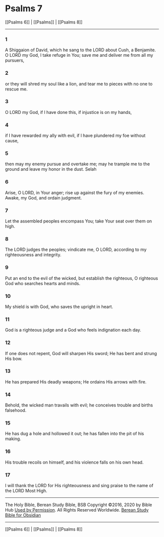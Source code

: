 # Psalms 7

[[Psalms 6]] | [[Psalms]] | [[Psalms 8]]

---

### 1
A Shiggaion of David, which he sang to the LORD about Cush, a Benjamite. O LORD my God, I take refuge in You; save me and deliver me from all my pursuers,

### 2
or they will shred my soul like a lion, and tear me to pieces with no one to rescue me.

### 3
O LORD my God, if I have done this, if injustice is on my hands,

### 4
if I have rewarded my ally with evil, if I have plundered my foe without cause,

### 5
then may my enemy pursue and overtake me; may he trample me to the ground and leave my honor in the dust. Selah

### 6
Arise, O LORD, in Your anger; rise up against the fury of my enemies. Awake, my God, and ordain judgment.

### 7
Let the assembled peoples encompass You; take Your seat over them on high.

### 8
The LORD judges the peoples; vindicate me, O LORD, according to my righteousness and integrity.

### 9
Put an end to the evil of the wicked, but establish the righteous, O righteous God who searches hearts and minds.

### 10
My shield is with God, who saves the upright in heart.

### 11
God is a righteous judge and a God who feels indignation each day.

### 12
If one does not repent, God will sharpen His sword; He has bent and strung His bow.

### 13
He has prepared His deadly weapons; He ordains His arrows with fire.

### 14
Behold, the wicked man travails with evil; he conceives trouble and births falsehood.

### 15
He has dug a hole and hollowed it out; he has fallen into the pit of his making.

### 16
His trouble recoils on himself, and his violence falls on his own head.

### 17
I will thank the LORD for His righteousness and sing praise to the name of the LORD Most High.

---

The Holy Bible, Berean Study Bible, BSB
Copyright ©2016, 2020 by Bible Hub
[Used by Permission](https://berean.bible/terms.htm). All Rights Reserved Worldwide.
[Berean Study Bible for Obsidian](https://github.com/gapmiss/berean-study-bible-for-obsidian)

---

[[Psalms 6]] | [[Psalms]] | [[Psalms 8]]

